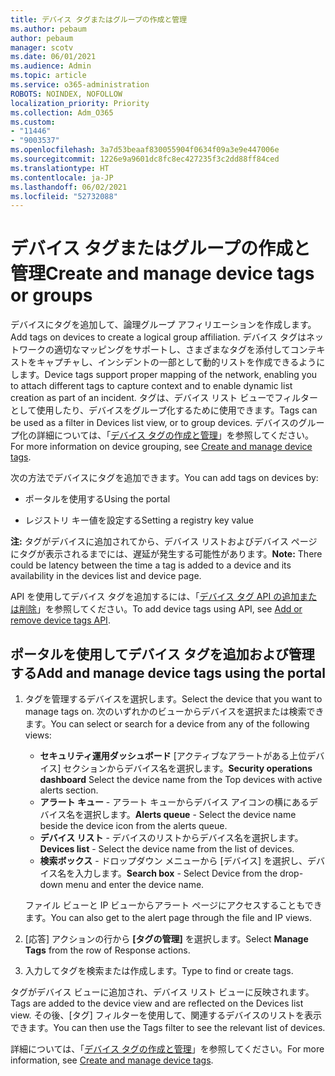 ```yaml
---
title: デバイス タグまたはグループの作成と管理
ms.author: pebaum
author: pebaum
manager: scotv
ms.date: 06/01/2021
ms.audience: Admin
ms.topic: article
ms.service: o365-administration
ROBOTS: NOINDEX, NOFOLLOW
localization_priority: Priority
ms.collection: Adm_O365
ms.custom:
- "11446"
- "9003537"
ms.openlocfilehash: 3a7d53beaaf830055904f0634f09a3e9e447006e
ms.sourcegitcommit: 1226e9a9601dc8fc8ec427235f3c2dd88ff84ced
ms.translationtype: HT
ms.contentlocale: ja-JP
ms.lasthandoff: 06/02/2021
ms.locfileid: "52732088"
---
```

# <a name="create-and-manage-device-tags-or-groups"></a><span data-ttu-id="10f07-102">デバイス タグまたはグループの作成と管理</span><span class="sxs-lookup"><span data-stu-id="10f07-102">Create and manage device tags or groups</span></span>

<span data-ttu-id="10f07-103">デバイスにタグを追加して、論理グループ アフィリエーションを作成します。</span><span class="sxs-lookup"><span data-stu-id="10f07-103">Add tags on devices to create a logical group affiliation.</span></span> <span data-ttu-id="10f07-104">デバイス タグはネットワークの適切なマッピングをサポートし、さまざまなタグを添付してコンテキストをキャプチャし、インシデントの一部として動的リストを作成できるようにします。</span><span class="sxs-lookup"><span data-stu-id="10f07-104">Device tags support proper mapping of the network, enabling you to attach different tags to capture context and to enable dynamic list creation as part of an incident.</span></span> <span data-ttu-id="10f07-105">タグは、デバイス リスト ビューでフィルターとして使用したり、デバイスをグループ化するために使用できます。</span><span class="sxs-lookup"><span data-stu-id="10f07-105">Tags can be used as a filter in Devices list view, or to group devices.</span></span> <span data-ttu-id="10f07-106">デバイスのグループ化の詳細については、「[デバイス タグの作成と管理](/microsoft-365/security/defender-endpoint/machine-tags)」を参照してください。</span><span class="sxs-lookup"><span data-stu-id="10f07-106">For more information on device grouping, see [Create and manage device tags](/microsoft-365/security/defender-endpoint/machine-tags).</span></span>

<span data-ttu-id="10f07-107">次の方法でデバイスにタグを追加できます。</span><span class="sxs-lookup"><span data-stu-id="10f07-107">You can add tags on devices by:</span></span>

- <span data-ttu-id="10f07-108">ポータルを使用する</span><span class="sxs-lookup"><span data-stu-id="10f07-108">Using the portal</span></span>

- <span data-ttu-id="10f07-109">レジストリ キー値を設定する</span><span class="sxs-lookup"><span data-stu-id="10f07-109">Setting a registry key value</span></span>
 
<span data-ttu-id="10f07-110">**注:** タグがデバイスに追加されてから、デバイス リストおよびデバイス ページにタグが表示されるまでには、遅延が発生する可能性があります。</span><span class="sxs-lookup"><span data-stu-id="10f07-110">**Note:** There could be latency between the time a tag is added to a device and its availability in the devices list and device page.</span></span>

<span data-ttu-id="10f07-111">API を使用してデバイス タグを追加するには、「[デバイス タグ API の追加または削除](/microsoft-365/security/defender-endpoint/add-or-remove-machine-tags)」を参照してください。</span><span class="sxs-lookup"><span data-stu-id="10f07-111">To add device tags using API, see [Add or remove device tags API](/microsoft-365/security/defender-endpoint/add-or-remove-machine-tags).</span></span>

## <a name="add-and-manage-device-tags-using-the-portal"></a><span data-ttu-id="10f07-112">ポータルを使用してデバイス タグを追加および管理する</span><span class="sxs-lookup"><span data-stu-id="10f07-112">Add and manage device tags using the portal</span></span>

1. <span data-ttu-id="10f07-113">タグを管理するデバイスを選択します。</span><span class="sxs-lookup"><span data-stu-id="10f07-113">Select the device that you want to manage tags on.</span></span> <span data-ttu-id="10f07-114">次のいずれかのビューからデバイスを選択または検索できます。</span><span class="sxs-lookup"><span data-stu-id="10f07-114">You can select or search for a device from any of the following views:</span></span>

    - <span data-ttu-id="10f07-115">**セキュリティ運用ダッシュボード** [アクティブなアラートがある上位デバイス] セクションからデバイス名を選択します。</span><span class="sxs-lookup"><span data-stu-id="10f07-115">**Security operations dashboard** Select the device name from the Top devices with active alerts section.</span></span>
    - <span data-ttu-id="10f07-116">**アラート キュー** - アラート キューからデバイス アイコンの横にあるデバイス名を選択します。</span><span class="sxs-lookup"><span data-stu-id="10f07-116">**Alerts queue** - Select the device name beside the device icon from the alerts queue.</span></span>
    - <span data-ttu-id="10f07-117">**デバイス リスト** - デバイスのリストからデバイス名を選択します。</span><span class="sxs-lookup"><span data-stu-id="10f07-117">**Devices list** - Select the device name from the list of devices.</span></span>
    - <span data-ttu-id="10f07-118">**検索ボックス** - ドロップダウン メニューから [デバイス] を選択し、デバイス名を入力します。</span><span class="sxs-lookup"><span data-stu-id="10f07-118">**Search box** - Select Device from the drop-down menu and enter the device name.</span></span>

    <span data-ttu-id="10f07-119">ファイル ビューと IP ビューからアラート ページにアクセスすることもできます。</span><span class="sxs-lookup"><span data-stu-id="10f07-119">You can also get to the alert page through the file and IP views.</span></span>

1. <span data-ttu-id="10f07-120">[応答] アクションの行から **[タグの管理]** を選択します。</span><span class="sxs-lookup"><span data-stu-id="10f07-120">Select **Manage Tags** from the row of Response actions.</span></span>

1. <span data-ttu-id="10f07-121">入力してタグを検索または作成します。</span><span class="sxs-lookup"><span data-stu-id="10f07-121">Type to find or create tags.</span></span>

<span data-ttu-id="10f07-122">タグがデバイス ビューに追加され、デバイス リスト ビューに反映されます。</span><span class="sxs-lookup"><span data-stu-id="10f07-122">Tags are added to the device view and are reflected on the Devices list view.</span></span> <span data-ttu-id="10f07-123">その後、[タグ] フィルターを使用して、関連するデバイスのリストを表示できます。</span><span class="sxs-lookup"><span data-stu-id="10f07-123">You can then use the Tags filter to see the relevant list of devices.</span></span>

<span data-ttu-id="10f07-124">詳細については、「[デバイス タグの作成と管理](/microsoft-365/security/defender-endpoint/machine-tags)」を参照してください。</span><span class="sxs-lookup"><span data-stu-id="10f07-124">For more information, see [Create and manage device tags](/microsoft-365/security/defender-endpoint/machine-tags).</span></span>